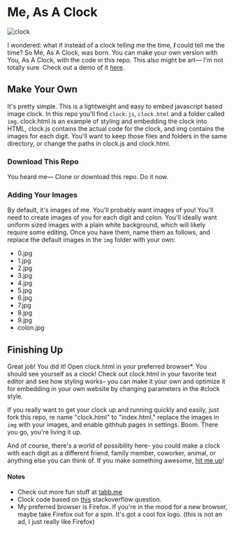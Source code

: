 # Me, As A Clock

![clock](https://raw.githubusercontent.com/taylortabb/clock-me/master/docs/clock.gif)

I wondered: what if instead of a clock telling me the time, ***I*** could tell me the time? So Me, As A Clock, was born. You can make your own version with You, As A Clock, with the code in this repo. This also might be art— I'm not totally sure. Check out a demo of it [here](http://go.tabb.me/me-as-a-clock/).

## Make Your Own

It's pretty simple. This is a lightweight and easy to embed javascript based image clock. In this repo you'll find `clock.js`, `clock.html` and a folder called `img`. clock.html is an example of styling and embedding the clock into HTML, clock.js contains the actual code for the clock, and img contains the images for each digit. You'll want to keep those files and folders in the same directory, or change the paths in clock.js and clock.html. 

### Download This Repo

You heard me— Clone or download this repo. Do it now. 

### Adding Your Images

By default, it's images of me. You'll probably want images of you! You'll need to create images of you for each digit and colon. You'll ideally want uniform sized images with a plain white background, which will likely require some editing. Once you have them, name them as follows, and replace the default images in the `img` folder with your own:

- 0.jpg
- 1.jpg 
- 2.jpg
- 3.jpg
- 4.jpg
- 5.jpg
- 6.jpg
- 7.jpg
- 8.jpg
- 9.jpg
- colon.jpg

## Finishing Up

Great job! You did it! Open clock.html in your preferred browser*. You should see yourself as a clock! Check out clock.html in your favorite text editor and see how styling works– you can make it your own and optimize it for embedding in your own website by changing parameters in the #clock style.

If you really want to get your clock up and running quickly and easily, just fork this repo, re name "clock.html" to "index.html," replace the images in `img` with your images, and enable githhub pages in settings. Boom. There you go, you're living it up.

And of course, there's a world of possibility here- you could make a clock with each digit as a different friend, family member, coworker, animal, or anything else you can think of. If you make something awesome, [hit me up](https://www.tabb.me/about)!

#### Notes

- Check out more fun stuff at [tabb.me](https://www.tabb.me/)
- Clock code based on [this](https://stackoverflow.com/questions/42964421/digital-clock-with-images) stackoverflow question.
- My preferred browser is Firefox. If you're in the mood for a new browser, maybe take Firefox out for a spin. It's got a cool fox logo. (this is not an ad, I just really like Firefox)
